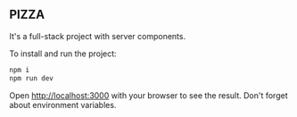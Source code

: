 ## PIZZA

It's a full-stack project with server components.

To install and run the project:

```bash
npm i
npm run dev
```

Open [http://localhost:3000](http://localhost:3000) with your browser to see the
result. Don't forget about environment variables.
